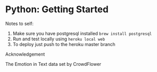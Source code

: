 # Python: Getting Started


Notes to self:
1. Make sure you have postgresql installed `brew install postgresql`
1. Run and test locally using `heroku local web`
1. To deploy just push to the heroku master branch


Acknowledgement

The Emotion in Text data set by CrowdFlower
